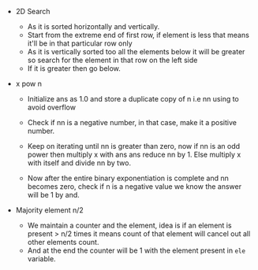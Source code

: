 * 2D Search
  - As it is sorted horizontally and vertically.
  - Start from the extreme end of first row, if element is less that means it'll be in that particular row only
  - As it is vertically sorted too all the elements below it will be greater so search for the element in that row on the left side
  - If it is greater then go below.

* x pow n
  - Initialize ans as 1.0  and store a duplicate copy of n i.e nn using to avoid overflow

  - Check if nn is a negative number, in that case, make it a positive number.

  - Keep on iterating until nn is greater than zero, now if nn is an odd power then multiply x with ans ans reduce nn by 1. Else multiply x with itself and divide nn by two.

  - Now after the entire binary exponentiation is complete and nn becomes zero, check if n is a negative value we know the answer will be 1 by and.

* Majority element n/2
  - We maintain a counter and the element, idea is if an element is present > n/2 times it means count of that element will cancel out all other elements count.
  - And at the end the counter will be 1 with the element present in `ele` variable.
  